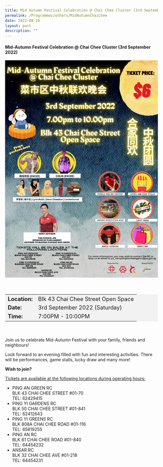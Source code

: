 ```yaml
---
title: Mid Autumn Festival Celebration @ Chai Chee Cluster (3rd September 2022)
permalink: /Programmes/others/MidAutumnChaiChee
date: 2022-08-29
layout: post
description: ""
---
```


#### Mid-Autumn Festival Celebration @ Chai Chee Cluster (3rd September 2022)
<img
src="/images/Programmes%20(September%202022)/Chai%20Chee%20Cluster%20MidAutumn.jpeg" style="width:600px; height:auto">		 

<div style="padding:20px 0 20px 0">
	<table  style="font-size:130%; background-color:#f2f2f2">
		<tbody>
			<tr>
				 <td><b>Location:</b></td><td>BIk 43 Chai Chee Street
Open Space</td>
			</tr>
			<tr>
			 <td><b>Date:</b></td><td>3rd September 2022 (Saturday)</td>
			</tr>
			<tr>
				<td> <b>Time:</b> </td><td>7:00PM - 10:00PM</td>
			</tr>
		</tbody>
	</table>
</div>

<div>
	<p>
Join us to celebrate Mid-Autumn Festival with your family, friends and neighbours! 

Look forward to an evening filled with fun and interesting activities. There will be performances, game stalls, lucky draw and many more!</p></div>
		
<b>Wish to join?</b>

<div>
	<u>Tickets are available at the following locations during operating hours:</u></div>
	
<ul>
	<li>PING AN GREEN RC<div>
BLK 43 CHAI CHEE STREET #01-70<div>
TEL: 62429415
			<li>PING YI GARDENS RC<div>
BLK 50 CHAI CHEE STREET #01-841<div>
TEL: 62412643
					<li>PING YI GREENS RC<div>
BLK 808A CHAI CHEE ROAD #01-116<div>
TEL: 65819255
			<li>PING AN RC<div>
BLK 61 CHAI CHEE ROAD #01-840<div>
TEL: 64454232
							<li>ANSAR RC<div>
BLK 32 CHAI CHEE AVE #01-218<div>
TEL: 64454231